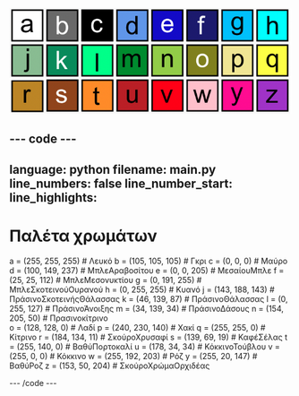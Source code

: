![Ένα πλέγμα από 26 χρωματιστά τετράγωνα που το καθένα αντιπροσωπεύει ένα από τα χρώματα της χρωματικής παλέτας. Κάθε τετράγωνο έχει ένα γράμμα από το a έως το z.](images/ambient-letters.png)

--- code ---
---
language: python 
filename: main.py 
line_numbers: false 
line_number_start:
line_highlights:
---
 # Παλέτα χρωμάτων 
 a = (255, 255, 255) # Λευκό 
 b = (105, 105, 105) # Γκρι 
 c = (0, 0, 0) # Μαύρο 
 d = (100, 149, 237) # ΜπλεΑραβοσίτου 
 e = (0, 0, 205) # ΜεσαίουΜπλε 
 f = (25, 25, 112) # ΜπλεΜεσονυκτίου 
 g = (0, 191, 255) # ΜπλεΣκοτεινούΟυρανού 
 h = (0, 255, 255) # Κυανό 
 j = (143, 188, 143) # ΠράσινοΣκοτεινήςΘάλασσας 
 k = (46, 139, 87) # ΠράσινοΘάλασσας 
 l = (0, 255, 127) # ΠράσινοΆνοιξης 
 m = (34, 139, 34) # ΠράσινοΔάσους 
 n = (154, 205, 50) # Πρασινοκίτρινο    
 o = (128, 128, 0) # Λαδί 
 p = (240, 230, 140) # Χακί 
 q = (255, 255, 0) # Κίτρινο 
 r = (184, 134, 11) # ΣκούροΧρυσαφί 
 s = (139, 69, 19) # ΚαφέΣέλας 
 t = (255, 140, 0) # ΒαθύΠορτοκαλί 
 u = (178, 34, 34) # ΚόκκινοΤούβλου 
 v = (255, 0, 0) # Κόκκινο 
 w = (255, 192, 203) # Ρόζ 
 y = (255, 20, 147) # ΒαθύΡοζ 
 z = (153, 50, 204) # ΣκούροΧρώμαΟρχιδέας

--- /code ---
